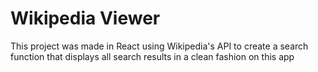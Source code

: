 # Wikipedia Viewer

This project was made in React using Wikipedia's API to create a search function that displays all search results in a clean fashion on this app

